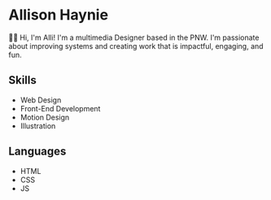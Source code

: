 
# Allison Haynie

:woman_technologist:
Hi, I'm Alli! 
I'm a multimedia Designer based in the PNW. I'm passionate about improving systems and creating work that is impactful, engaging, and fun.


## Skills
* Web Design
* Front-End Development 
* Motion Design
* Illustration

## Languages
* HTML
* CSS
* JS
